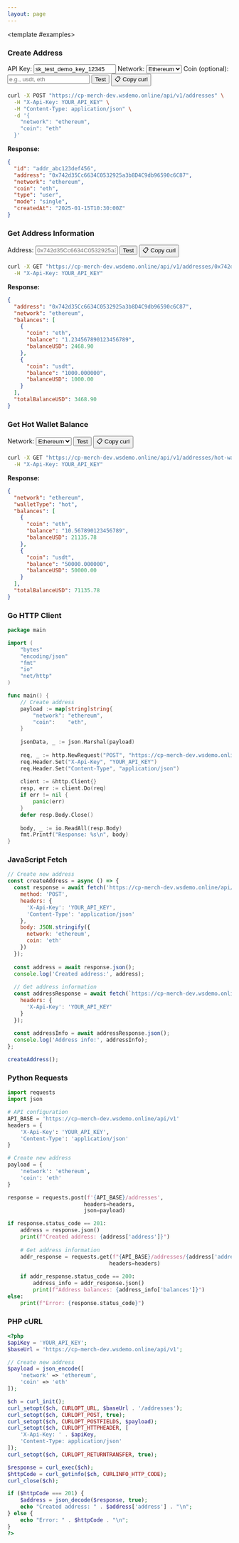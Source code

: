 ```yaml
---
layout: page
---
```


<ApiDoc>
  <template #content>

# Addresses API

The addresses API provides functionality for managing cryptocurrency addresses, service wallets, and grey lists for various blockchain networks.

::: tip Interactive Testing
On this page you can test the API in real time! Enter your API key in the field below and click the "Test" buttons to send requests to the server `https://cp-merch-dev.wsdemo.online/api`.

**If you encounter CORS errors:**
- Use the "📋 Copy curl" buttons to get ready-to-use commands
- Execute commands in terminal or use Postman
- Install a browser extension to disable CORS (e.g., "CORS Unblock")
:::

## Overview

The addresses API allows you to:
- Create new addresses for specific networks and coins
- Retrieve address information and balances
- Manage service wallets (hot, cold, token collector)
- Handle grey list addresses for security
- Get balances for different wallet types

## Authentication

Different endpoints require different levels of authentication:
- **CLIENT_API_KEY**: For basic operations like creating addresses and checking balances
- **ADMIN_API_KEY**: For administrative operations like managing service wallets
- **Bearer token**: Alternative authentication method for all operations

<ApiMethod 
  method="POST"
  endpoint="/v1/addresses"
  title="Create Address"
  description="Creates a new address for a certain network and coin (optional). If coin is not provided then address will be generated for all coins of provided network."
  :parameters="[
    { name: 'network', type: 'string', required: true, description: 'Network slug (e.g., bitcoin, ethereum, tron)' },
    { name: 'coin', type: 'string', required: false, description: 'Coin slug (optional, if not provided - generates for all network coins)' },
    { name: 'mode', type: 'string', required: false, description: 'Address mode: single, common, cross' },
    { name: 'type', type: 'string', required: false, description: 'Address type: user, hot, cold, collector' }
  ]"
  :responses="[
    { status: '201 Created', description: 'Address successfully created' },
    { status: '400 Bad Request', description: 'Invalid request parameters' }
  ]"
/>

<ApiMethod 
  method="GET"
  endpoint="/v1/addresses/{address}"
  title="Get Address"
  description="Returns specified address with balance information."
  :parameters="[
    { name: 'address', type: 'string', required: true, description: 'The cryptocurrency address to retrieve' }
  ]"
  :responses="[
    { status: '200 OK', description: 'Address information retrieved' },
    { status: '400 Bad Request', description: 'Invalid address format' },
    { status: '404 Not Found', description: 'Address not found' }
  ]"
/>

<ApiMethod 
  method="GET"
  endpoint="/v1/addresses/hot-wallet/{network}"
  title="Get Hot Wallet Balance"
  description="Returns the balance of the withdrawal (hot) wallet for specified network."
  :parameters="[
    { name: 'network', type: 'string', required: true, description: 'Network slug (e.g., bitcoin, ethereum, tron)' }
  ]"
  :responses="[
    { status: '200 OK', description: 'Hot wallet balance retrieved' },
    { status: '400 Bad Request', description: 'Invalid network' }
  ]"
/>

<ApiMethod 
  method="GET"
  endpoint="/v1/addresses/service-wallet/{network}"
  title="Get Service Wallet Balance"
  description="Returns the balance of the service (token collector) wallet for specified network."
  :parameters="[
    { name: 'network', type: 'string', required: true, description: 'Network slug (e.g., bitcoin, ethereum, tron)' }
  ]"
  :responses="[
    { status: '200 OK', description: 'Service wallet balance retrieved' },
    { status: '400 Bad Request', description: 'Invalid network' }
  ]"
/>

<ApiMethod 
  method="GET"
  endpoint="/v1/addresses/cold-wallet/{network}"
  title="Get Cold Wallet Balance"
  description="Returns the balance of the cold wallet for specified network."
  :parameters="[
    { name: 'network', type: 'string', required: true, description: 'Network slug (e.g., bitcoin, ethereum, tron)' },
    { name: 'coin', type: 'string', required: false, description: 'Optional coin parameter to filter by specific coin' }
  ]"
  :responses="[
    { status: '200 OK', description: 'Cold wallet balance retrieved' },
    { status: '400 Bad Request', description: 'Invalid network or coin' }
  ]"
/>

<ApiMethod 
  method="POST"
  endpoint="/v1/addresses/service-wallets"
  title="Register Service Wallet"
  description="Register a service wallet for a certain network. For cold wallet need provide only an address. For rest wallets may provide an address and private key, otherwise the wallet will be created and address and private key will be returned."
  :parameters="[
    { name: 'network', type: 'string', required: true, description: 'Network slug' },
    { name: 'type', type: 'string', required: true, description: 'Wallet type: hot, cold, tokens_collector' },
    { name: 'address', type: 'string', required: false, description: 'Wallet address (required for cold wallets)' },
    { name: 'privateKey', type: 'string', required: false, description: 'Private key (optional, will be generated if not provided)' }
  ]"
  :responses="[
    { status: '201 Created', description: 'Service wallet registered successfully' },
    { status: '400 Bad Request', description: 'Invalid parameters' }
  ]"
/>

<ApiMethod 
  method="GET"
  endpoint="/v1/addresses/grey-list"
  title="Get Grey List"
  description="Returns the list of grey-listed addresses for security monitoring."
  :responses="[
    { status: '200 OK', description: 'Grey list retrieved' }
  ]"
/>

<ApiMethod 
  method="POST"
  endpoint="/v1/addresses/grey-list"
  title="Register Grey Address"
  description="Register a grey address for a certain network for security monitoring."
  :parameters="[
    { name: 'network', type: 'string', required: true, description: 'Network slug' },
    { name: 'address', type: 'string', required: true, description: 'Address to add to grey list' },
    { name: 'reason', type: 'string', required: false, description: 'Reason for grey listing' }
  ]"
  :responses="[
    { status: '201 Created', description: 'Grey address registered' },
    { status: '400 Bad Request', description: 'Invalid parameters' }
  ]"
/>

<ApiMethod 
  method="DELETE"
  endpoint="/v1/addresses/grey-list"
  title="Delete Grey Address"
  description="Delete the grey address for a certain network."
  :parameters="[
    { name: 'network', type: 'string', required: true, description: 'Network slug' },
    { name: 'address', type: 'string', required: true, description: 'Address to remove from grey list' }
  ]"
  :responses="[
    { status: '200 OK', description: 'Grey address deleted' },
    { status: '400 Bad Request', description: 'Invalid parameters' },
    { status: '404 Not Found', description: 'Address not found in grey list' }
  ]"
/>

  </template>

  <template #examples>

<div class="example-block" data-lang="curl">

### Create Address

<div class="api-demo">
  <div class="demo-controls">
    <label for="api-key">API Key:</label>
    <input type="text" id="api-key" value="sk_test_demo_key_12345" placeholder="Enter your API key" />
    <label for="address-network">Network:</label>
    <select id="address-network">
      <option value="bitcoin">Bitcoin</option>
      <option value="ethereum" selected>Ethereum</option>
      <option value="tron">Tron</option>
      <option value="bsc">BSC</option>
      <option value="polygon">Polygon</option>
    </select>
    <label for="address-coin">Coin (optional):</label>
    <input type="text" id="address-coin" placeholder="e.g., usdt, eth" />
    <button onclick="testCreateAddress()" class="test-button">Test</button>
    <button onclick="copyCurlCommand('/addresses', {method: 'POST', body: JSON.stringify({network: 'ethereum', coin: 'eth'})})" class="copy-curl-button">📋 Copy curl</button>
  </div>
</div>

```bash
curl -X POST "https://cp-merch-dev.wsdemo.online/api/v1/addresses" \
  -H "X-Api-Key: YOUR_API_KEY" \
  -H "Content-Type: application/json" \
  -d '{
    "network": "ethereum",
    "coin": "eth"
  }'
```

**Response:**
```json
{
  "id": "addr_abc123def456",
  "address": "0x742d35Cc6634C0532925a3b8D4C9db96590c6C87",
  "network": "ethereum",
  "coin": "eth",
  "type": "user",
  "mode": "single",
  "createdAt": "2025-01-15T10:30:00Z"
}
```

### Get Address Information

<div class="api-demo">
  <div class="demo-controls">
    <label for="get-address">Address:</label>
    <input type="text" id="get-address" placeholder="0x742d35Cc6634C0532925a3b8D4C9db96590c6C87" />
    <button onclick="testGetAddress()" class="test-button">Test</button>
    <button onclick="copyCurlCommand('/addresses/0x742d35Cc6634C0532925a3b8D4C9db96590c6C87', {method: 'GET'})" class="copy-curl-button">📋 Copy curl</button>
  </div>
</div>

```bash
curl -X GET "https://cp-merch-dev.wsdemo.online/api/v1/addresses/0x742d35Cc6634C0532925a3b8D4C9db96590c6C87" \
  -H "X-Api-Key: YOUR_API_KEY"
```

**Response:**
```json
{
  "address": "0x742d35Cc6634C0532925a3b8D4C9db96590c6C87",
  "network": "ethereum",
  "balances": [
    {
      "coin": "eth",
      "balance": "1.234567890123456789",
      "balanceUSD": 2468.90
    },
    {
      "coin": "usdt",
      "balance": "1000.000000",
      "balanceUSD": 1000.00
    }
  ],
  "totalBalanceUSD": 3468.90
}
```

### Get Hot Wallet Balance

<div class="api-demo">
  <div class="demo-controls">
    <label for="hot-wallet-network">Network:</label>
    <select id="hot-wallet-network">
      <option value="bitcoin">Bitcoin</option>
      <option value="ethereum" selected>Ethereum</option>
      <option value="tron">Tron</option>
    </select>
    <button onclick="testGetHotWallet()" class="test-button">Test</button>
    <button onclick="copyCurlCommand('/addresses/hot-wallet/ethereum', {method: 'GET'})" class="copy-curl-button">📋 Copy curl</button>
  </div>
</div>

```bash
curl -X GET "https://cp-merch-dev.wsdemo.online/api/v1/addresses/hot-wallet/ethereum" \
  -H "X-Api-Key: YOUR_API_KEY"
```

**Response:**
```json
{
  "network": "ethereum",
  "walletType": "hot",
  "balances": [
    {
      "coin": "eth",
      "balance": "10.567890123456789",
      "balanceUSD": 21135.78
    },
    {
      "coin": "usdt",
      "balance": "50000.000000",
      "balanceUSD": 50000.00
    }
  ],
  "totalBalanceUSD": 71135.78
}
```

</div>

<div class="example-block" data-lang="go">

### Go HTTP Client

```go
package main

import (
    "bytes"
    "encoding/json"
    "fmt"
    "io"
    "net/http"
)

func main() {
    // Create address
    payload := map[string]string{
        "network": "ethereum",
        "coin":    "eth",
    }
    
    jsonData, _ := json.Marshal(payload)
    
    req, _ := http.NewRequest("POST", "https://cp-merch-dev.wsdemo.online/api/v1/addresses", bytes.NewBuffer(jsonData))
    req.Header.Set("X-Api-Key", "YOUR_API_KEY")
    req.Header.Set("Content-Type", "application/json")
    
    client := &http.Client{}
    resp, err := client.Do(req)
    if err != nil {
        panic(err)
    }
    defer resp.Body.Close()
    
    body, _ := io.ReadAll(resp.Body)
    fmt.Printf("Response: %s\n", body)
}
```

</div>

<div class="example-block" data-lang="javascript">

### JavaScript Fetch

```javascript
// Create new address
const createAddress = async () => {
  const response = await fetch('https://cp-merch-dev.wsdemo.online/api/v1/addresses', {
    method: 'POST',
    headers: {
      'X-Api-Key': 'YOUR_API_KEY',
      'Content-Type': 'application/json'
    },
    body: JSON.stringify({
      network: 'ethereum',
      coin: 'eth'
    })
  });
  
  const address = await response.json();
  console.log('Created address:', address);
  
  // Get address information
  const addressResponse = await fetch(`https://cp-merch-dev.wsdemo.online/api/v1/addresses/${address.address}`, {
    headers: {
      'X-Api-Key': 'YOUR_API_KEY'
    }
  });
  
  const addressInfo = await addressResponse.json();
  console.log('Address info:', addressInfo);
};

createAddress();
```

</div>

<div class="example-block" data-lang="python">

### Python Requests

```python
import requests
import json

# API configuration
API_BASE = 'https://cp-merch-dev.wsdemo.online/api/v1'
headers = {
    'X-Api-Key': 'YOUR_API_KEY',
    'Content-Type': 'application/json'
}

# Create new address
payload = {
    'network': 'ethereum',
    'coin': 'eth'
}

response = requests.post(f'{API_BASE}/addresses', 
                        headers=headers, 
                        json=payload)

if response.status_code == 201:
    address = response.json()
    print(f"Created address: {address['address']}")
    
    # Get address information
    addr_response = requests.get(f"{API_BASE}/addresses/{address['address']}", 
                                headers=headers)
    
    if addr_response.status_code == 200:
        address_info = addr_response.json()
        print(f"Address balances: {address_info['balances']}")
else:
    print(f"Error: {response.status_code}")
```

</div>

<div class="example-block" data-lang="php">

### PHP cURL

```php
<?php
$apiKey = 'YOUR_API_KEY';
$baseUrl = 'https://cp-merch-dev.wsdemo.online/api/v1';

// Create new address
$payload = json_encode([
    'network' => 'ethereum',
    'coin' => 'eth'
]);

$ch = curl_init();
curl_setopt($ch, CURLOPT_URL, $baseUrl . '/addresses');
curl_setopt($ch, CURLOPT_POST, true);
curl_setopt($ch, CURLOPT_POSTFIELDS, $payload);
curl_setopt($ch, CURLOPT_HTTPHEADER, [
    'X-Api-Key: ' . $apiKey,
    'Content-Type: application/json'
]);
curl_setopt($ch, CURLOPT_RETURNTRANSFER, true);

$response = curl_exec($ch);
$httpCode = curl_getinfo($ch, CURLINFO_HTTP_CODE);
curl_close($ch);

if ($httpCode === 201) {
    $address = json_decode($response, true);
    echo "Created address: " . $address['address'] . "\n";
} else {
    echo "Error: " . $httpCode . "\n";
}
?>
```

</div>

  </template>
</ApiDoc> 